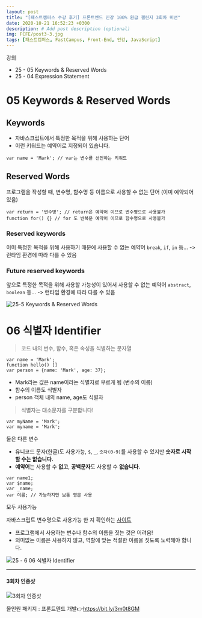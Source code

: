 ```yaml
---
layout: post
title: "[패스트캠퍼스 수강 후기] 프론트엔드 인강 100% 환급 챌린지 3회차 미션"
date: 2020-10-21 16:52:23 +0300
description: # Add post description (optional)
img: FCFE/post3-3.jpg
tags: [패스트캠퍼스, FastCampus, Front-End, 인강, JavaScript]
---
```


강의
- 25 - 05 Keywords & Reserved Words
- 25 - 04 Expression Statement

# 05 Keywords & Reserved Words

## Keywords
- 자바스크립트에서 특정한 목적을 위해 사용하는 단어
- 이런 키워드는 예약어로 지정되어 있습니다.

```
var name = 'Mark'; // var는 변수를 선언하는 키워드
```

## Reserved Words
프로그램을 작성할 때, 변수명, 함수명 등 이름으로 사용할 수 없는 단어 (이미 예약되어 있음)

```
var return = '변수명'; // return은 예약어 이므로 변수명으로 사용불가
function for() {} // for 도 반복문 예약어 이므로 함수명으로 사용불가
```

### Reserved keywords
이미 특정한 목적을 위해 사용하기 때문에 사용할 수 없는 예약어
`break`, `if`, `in` 등...
-> 런타임 환경에 따라 다를 수 있음

### Future reserved keywords
앞으로 특정한 목적을 위해 사용할 가능성이 있어서 사용할 수 없는 예약어
`abstract`, `boolean` 등...
-> 런타임 환경에 따라 다를 수 있음

![25-5 Keywords & Reserved Words]({{site.baseurl}}/assets/img/FCFE/post3-1.png)


# 06 식별자 Identifier
> 코드 내의 변수, 함수, 혹은 속성을 식별하는 문자열

```
var name = 'Mark';
function hello() []
var person = {name: 'Mark', age: 37};
```
- Mark라는 값은 name이라는 식별자로 부르게 됨 (변수의 이름)
- 함수의 이름도 식별자
- person 객체 내의 name, age도 식별자

> 식별자는 대소문자를 구분합니다!
```
var myName = 'Mark';
var myname = 'Mark';
```
둘은 다른 변수

- 유니코드 문자(한글)도 사용가능, `$`, `_`, `숫자(0-9)`를 사용할 수 있지만 **숫자로 시작 할 수는 없습니다.**
- **예약어**는 사용할 수 **없고**, **공백문자**도 사용할 수 **없습니다.**
```
var name1;
var $name;
var _name;
var 이름; // 가능하지만 보통 영문 사용
```
모두 사용가능

자바스크립트 변수명으로 사용가능 한 지 확인하는 [사이트](https://mothereff.in/js-variables)


- 프로그램에서 사용하는 변수나 함수의 이름을 짓는 것은 어려움!
- 의미없는 이름은 사용하지 않고, 역할에 맞는 적절한 이름을 짓도록 노력해야 합니다.

![25 - 6 06 식별자 Identifier]({{site.baseurl}}/assets/img/FCFE/post3-2.png)

*****

#### 3회차 인증샷
![3회차 인증샷]({{site.baseurl}}/assets/img/FCFE/post3-3.jpg)


올인원 패키지 : 프론트엔드 개발👉https://bit.ly/3m0t8GM